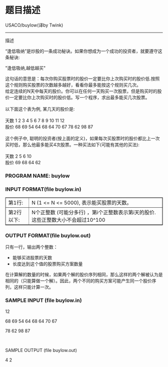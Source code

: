 # 题目描述


<div>
USACO/buylow(译by Twink)
</div>
<div>
<hr/>
</div>
<p>
描述
</p>
<p>
“逢低吸纳”是炒股的一条成功秘诀。如果你想成为一个成功的投资者，就要遵守这条秘诀: 
</p>
<p>
&#34;逢低吸纳,越低越买&#34; 
</p>
<p>
这句话的意思是：每次你购买股票时的股价一定要比你上次购买时的股价低.按照这个规则购买股票的次数越多越好，看看你最多能按这个规则买几次。<br/>
<img src="/upload/image/20131115/20131115132911_31742.jpg" alt=""/><br/>
给定连续的N天中每天的股价。你可以在任何一天购买一次股票，但是购买时的股价一定要比你上次购买时的股价低。写一个程序，求出最多能买几次股票。 <br/>
<br/>
以下面这个表为例, 某几天的股价是: <br/>
<br/>
天数 1 2 3 4 5 6 7 8 9 10 11 12<br/>
股价 68 69 54 64 68 64 70 67 78 62 98 87<br/>
<br/>
这个例子中, 聪明的投资者(按上面的定义)，如果每次买股票时的股价都比上一次买时低，那么他最多能买4次股票。一种买法如下(可能有其他的买法): <br/>
<br/>
天数 2 5 6 10<br/>
股价 69 68 64 62
</p>
<h3>
PROGRAM NAME: buylow
</h3>
<h3>
INPUT FORMAT(file buylow.in)
</h3>
<table border="1">
<tbody>
<tr>
<td>
第1行: 
</td>
<td>
N (1 &lt;= N &lt;= 5000), 表示能买股票的天数。
</td>
</tr>
<tr>
<td>
第2行以下:
</td>
<td>
N个正整数 (可能分多行) ，第i个正整数表示第i天的股价. 这些正整数大小不会超过10^100
</td>
</tr>
</tbody>
</table>
<h3>
OUTPUT FORMAT(file buylow.out)
</h3>
只有一行，输出两个整数：
<ul>
<li>
能够买进股票的天数
</li>
<li>
长度达到这个值的股票购买方案数量
</li>
</ul>
<p>
在计算解的数量的时候，如果两个解的股价序列相同，那么这样的两个解被认为是相同的（只能算做一个解）。因此，两个不同的购买方案可能产生同一个股价序列，这样只能计算一次。
</p>
<h3>
SAMPLE INPUT (file buylow.in)
</h3>
<p>
12
</p>
<p>
68 69 54 64 68 64 70 67
</p>
<p>
78 62 98 87
</p>
<p>
<br/>
</p>
<p>
SAMPLE OUTPUT (file buylow.out)
</p>
<p>
4 2
</p>
<p>
<br/>
</p>
